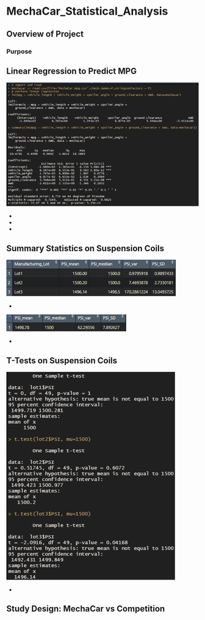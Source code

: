 # MechaCar_Statistical_Analysis

## Overview of Project

### Purpose

## Linear Regression to Predict MPG

![Dev 1 - Linear Regression to Predict](https://github.com/Robeliom15/MechaCar_Statistical_Analysis/blob/main/Images/Dev%201%20-%20Linear%20Regression%20to%20Predict%20MPG.png?raw=true)

-

-

-

## Summary Statistics on Suspension Coils

![Dev 2-1 - Lot Sum](https://github.com/Robeliom15/MechaCar_Statistical_Analysis/blob/main/Images/Dev%202-1%20-%20Lot%20Sum.png?raw=true)

- 

![Dev 2-1 - Total_sum](https://github.com/Robeliom15/MechaCar_Statistical_Analysis/blob/main/Images/Dev%202-1%20-%20Total_sum.png?raw=true)

-

## T-Tests on Suspension Coils

![Dev 3 - T-Tests on Suspension Coils](https://github.com/Robeliom15/MechaCar_Statistical_Analysis/blob/main/Images/Dev%203%20-%20T-Tests%20on%20Suspension%20Coils.png?raw=true)

-

## Study Design: MechaCar vs Competition

